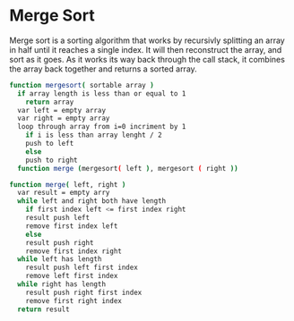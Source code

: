 # Merge Sort

Merge sort is a sorting algorithm that works by recursivly splitting an array in half until it reaches a single index. It will then reconstruct the array, and sort as it goes.  As it works its way back through the call stack, it combines the array back together and returns a sorted array.

```sh
function mergesort( sortable array )
  if array length is less than or equal to 1
    return array
  var left = empty array
  var right = empty array
  loop through array from i=0 incriment by 1
    if i is less than array lenght / 2
    push to left
    else
    push to right
  function merge (mergesort( left ), mergesort ( right ))

function merge( left, right )
  var result = empty arry
  while left and right both have length
    if first index left <= first index right
    result push left
    remove first index left
    else
    result push right
    remove first index right
  while left has length
    result push left first index
    remove left first index
  while right has length
    result push right first index
    remove first right index
  return result
```



